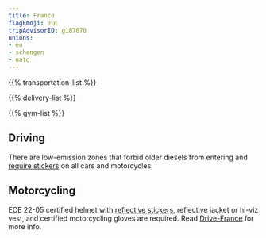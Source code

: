 ```yaml
---
title: France
flagEmoji: 🇫🇷
tripAdvisorID: g187070
unions:
- eu
- schengen
- nato
---
```


{{% transportation-list %}}

{{% delivery-list %}}

{{% gym-list %}}

## Driving
There are low-emission zones that forbid older diesels from entering and [require stickers](https://www.drive-france.com/crit-air-sticker/) on all cars and motorcycles.

## Motorcycling
ECE 22-05 certified helmet with [reflective stickers](https://www.louis.eu/en-eu/magazin/touren/laendertipps/frankreich), reflective jacket or hi-viz vest, and certified motorcycling gloves are required. Read [Drive-France](https://www.drive-france.com/faqs/motorcycling-france) for more info.
